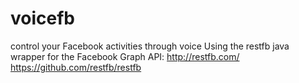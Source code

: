 # voicefb
control your Facebook activities through voice
Using the restfb java wrapper for the Facebook Graph API:
http://restfb.com/
https://github.com/restfb/restfb
